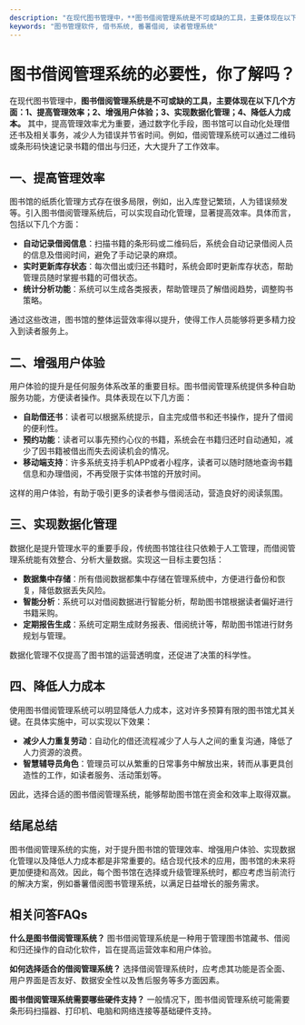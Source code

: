 ```yaml
---
description: "在现代图书管理中，**图书借阅管理系统是不可或缺的工具，主要体现在以下几个方面：1、提高管理效率；2、增强用户体验；3、实现数据化管理；4、降低人力成本。** 其中，提高管理效率尤为重要，通过数字化手段，图书馆可以自动化处理借还书及相关事务，减少人为错误并节省时间。例如，借阅管理系统可以通过二维码或条形码快速记录书籍的借出与归还，大大提升了工作效率。"
keywords: "图书管理软件, 借书系统, 番薯借阅, 读者管理系统"
---
```

# 图书借阅管理系统的必要性，你了解吗？

在现代图书管理中，**图书借阅管理系统是不可或缺的工具，主要体现在以下几个方面：1、提高管理效率；2、增强用户体验；3、实现数据化管理；4、降低人力成本。** 其中，提高管理效率尤为重要，通过数字化手段，图书馆可以自动化处理借还书及相关事务，减少人为错误并节省时间。例如，借阅管理系统可以通过二维码或条形码快速记录书籍的借出与归还，大大提升了工作效率。

## 一、提高管理效率

图书馆的纸质化管理方式存在很多局限，例如，出入库登记繁琐，人为错误频发等。引入图书借阅管理系统后，可以实现自动化管理，显著提高效率。具体而言，包括以下几个方面：

- **自动记录借阅信息**：扫描书籍的条形码或二维码后，系统会自动记录借阅人员的信息及借阅时间，避免了手动记录的麻烦。
- **实时更新库存状态**：每次借出或归还书籍时，系统会即时更新库存状态，帮助管理员随时掌握书籍的可借状态。
- **统计分析功能**：系统可以生成各类报表，帮助管理员了解借阅趋势，调整购书策略。

通过这些改进，图书馆的整体运营效率得以提升，使得工作人员能够将更多精力投入到读者服务上。

## 二、增强用户体验

用户体验的提升是任何服务体系改革的重要目标。图书借阅管理系统提供多种自助服务功能，方便读者操作。具体表现在以下几方面：

- **自助借还书**：读者可以根据系统提示，自主完成借书和还书操作，提升了借阅的便利性。
- **预约功能**：读者可以事先预约心仪的书籍，系统会在书籍归还时自动通知，减少了因书籍被借出而失去阅读机会的情况。
- **移动端支持**：许多系统支持手机APP或者小程序，读者可以随时随地查询书籍信息和办理借阅，不再受限于实体书馆的开放时间。

这样的用户体验，有助于吸引更多的读者参与借阅活动，营造良好的阅读氛围。

## 三、实现数据化管理

数据化是提升管理水平的重要手段，传统图书馆往往只依赖于人工管理，而借阅管理系统能有效整合、分析大量数据。实现这一目标主要包括：

- **数据集中存储**：所有借阅数据都集中存储在管理系统中，方便进行备份和恢复，降低数据丢失风险。
- **智能分析**：系统可以对借阅数据进行智能分析，帮助图书馆根据读者偏好进行书籍采购。
- **定期报告生成**：系统可定期生成财务报表、借阅统计等，帮助图书馆进行财务规划与管理。

数据化管理不仅提高了图书馆的运营透明度，还促进了决策的科学性。

## 四、降低人力成本

使用图书借阅管理系统可以明显降低人力成本，这对许多预算有限的图书馆尤其关键。在具体实施中，可以实现以下效果：

- **减少人力重复劳动**：自动化的借还流程减少了人与人之间的重复沟通，降低了人力资源的浪费。
- **智慧辅导员角色**：管理员可以从繁重的日常事务中解放出来，转而从事更具创造性的工作，如读者服务、活动策划等。

因此，选择合适的图书借阅管理系统，能够帮助图书馆在资金和效率上取得双赢。

## 结尾总结

图书借阅管理系统的实施，对于提升图书馆的管理效率、增强用户体验、实现数据化管理以及降低人力成本都是非常重要的。结合现代技术的应用，图书馆的未来将更加便捷和高效。因此，每个图书馆在选择或升级管理系统时，都应考虑当前流行的解决方案，例如番薯借阅图书管理系统，以满足日益增长的服务需求。

## 相关问答FAQs

**什么是图书借阅管理系统？**
图书借阅管理系统是一种用于管理图书馆藏书、借阅和归还操作的自动化软件，旨在提高运营效率和用户体验。

**如何选择适合的借阅管理系统？**
选择借阅管理系统时，应考虑其功能是否全面、用户界面是否友好、数据安全性以及售后服务等多方面因素。

**图书借阅管理系统需要哪些硬件支持？**
一般情况下，图书借阅管理系统可能需要条形码扫描器、打印机、电脑和网络连接等基础硬件支持。
